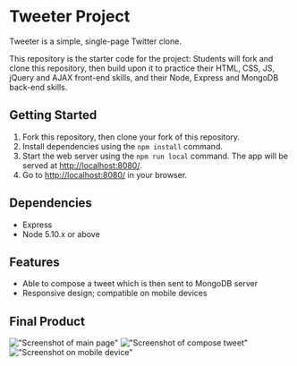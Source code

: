 # Tweeter Project

Tweeter is a simple, single-page Twitter clone.

This repository is the starter code for the project: Students will fork and clone this repository, then build upon it to practice their HTML, CSS, JS, jQuery and AJAX front-end skills, and their Node, Express and MongoDB back-end skills.

## Getting Started

1. Fork this repository, then clone your fork of this repository.
2. Install dependencies using the `npm install` command.
3. Start the web server using the `npm run local` command. The app will be served at <http://localhost:8080/>.
4. Go to <http://localhost:8080/> in your browser.

## Dependencies

- Express
- Node 5.10.x or above

## Features

- Able to compose a tweet which is then sent to MongoDB server
- Responsive design; compatible on mobile devices

## Final Product
!["Screenshot of main page" ](https://github.com/phamjoe/tweeter/tree/master/docs/main.png)
!["Screenshot of compose tweet" ](https://github.com/phamjoe/tweeter/tree/master/docs/compose.png)
!["Screenshot on mobile device" ](https://github.com/phamjoe/tweeter/tree/master/docs/mobile.png)


